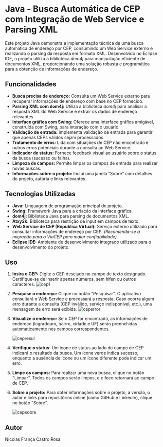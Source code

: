 # Java - Busca Automática de CEP com Integração de Web Service e Parsing XML

Este projeto Java demonstra a implementação técnica de uma busca automática de endereço por CEP, consumindo um Web Service externo e realizando o parsing da resposta em formato XML.  Desenvolvido no Eclipse IDE, o projeto utiliza a biblioteca *dom4j* para manipulação eficiente de documentos XML, proporcionando uma solução robusta e programática para a obtenção de informações de endereço.

## Funcionalidades

* **Busca precisa de endereço:** Consulta um Web Service externo para recuperar informações de endereço com base no CEP fornecido.
* **Parsing XML com dom4j:**  Utiliza a biblioteca *dom4j* para analisar a resposta XML do Web Service e extrair os dados de endereço relevantes.
* **Interface gráfica com Swing:**  Oferece uma interface gráfica amigável, construída com Swing, para interação com o usuário.
* **Validação de entrada:**  Implementa validação de entrada para garantir que apenas CEPs válidos sejam processados.
* **Tratamento de erros:** Lida com situações de CEP não encontrado e outros erros potenciais durante a consulta ao Web Service.
* **Indicador de status:**  Fornece feedback visual ao usuário sobre o status da busca (sucesso ou falha).
* **Limpeza de campos:**  Permite limpar os campos de entrada para realizar novas buscas.
* **Informações sobre o projeto:**  Inclui uma janela "Sobre" com detalhes do projeto, autoria e links relevantes.

## Tecnologias Utilizadas

* **Java:** Linguagem de programação principal do projeto.
* **Swing:**  Framework Java para a criação da interface gráfica.
* **dom4j:** Biblioteca Java para parsing de documentos XML.
* **Atxy2k:** Biblioteca para restrição de input em campos de texto.
* **Web Service de CEP (Republica Virtual):** Serviço externo utilizado para consultar informações de endereço por CEP.  _(Recomenda-se a migração para o ViaCEP para maior confiabilidade)._
* **Eclipse IDE:** Ambiente de desenvolvimento integrado utilizado para o desenvolvimento do projeto.


## Uso

1. **Insira o CEP:** Digite o CEP desejado no campo de texto designado.  Certifique-se de inserir apenas números, sem hífen ou outros caracteres.
   ![cep1](https://github.com/user-attachments/assets/e9882702-00bc-437a-822c-b68a4a7da44e)

2. **Pesquise o endereço:** Clique no botão "Pesquisar". O aplicativo consultará o Web Service e processará a resposta.  Caso ocorra algum erro durante a consulta (CEP inválido, serviço indisponível, etc.), uma mensagem de erro será exibida.
   ![ceperror](https://github.com/user-attachments/assets/d5c1ea8d-79a8-431b-a976-66277821e2bf)

3. **Visualize o endereço:** Se o CEP for encontrado, as informações de endereço (logradouro, bairro, cidade e UF) serão preenchidas automaticamente nos campos correspondentes.
   
   ![cepresul](https://github.com/user-attachments/assets/b8acad4a-0029-4bdc-b6d7-9b950ad9ce82)

4. **Verifique o status:** Um ícone de status ao lado do campo de CEP indicará o resultado da busca. Um ícone verde indica sucesso, enquanto a ausência de ícone ou um ícone diferente pode indicar um erro.

5. **Limpe os campos:** Para realizar uma nova busca, clique no botão "Limpar".  Todos os campos serão limpos, e o foco retornará ao campo de CEP.

6. **Sobre o projeto:** Para obter informações sobre o projeto, a versão, o autor e links para repositórios online (como GitHub e LinkedIn), clique no botão "Sobre".
 
   ![cepsobre](https://github.com/user-attachments/assets/fe09bf9c-f9c2-458f-926f-931905da313f)


## Autor

Nicolas França Castro Rosa




